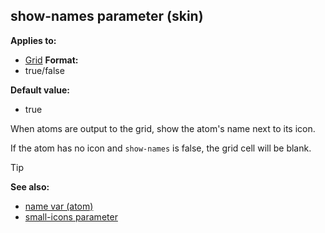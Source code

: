 ## show-names parameter (skin)

<!-- -->
**Applies to:**
+   [Grid](/ref/skin/control/grid.md) <!-- -->
**Format:**
+   true/false
<!-- -->
**Default value:**
+   true


When atoms are output to the grid, show the atom\'s name next
to its icon. 

If the atom has no icon and `show-names` is false,
the grid cell will be blank.

> [!TIP] 
> **See also:**
> +   [name var (atom)](/ref/atom/var/name.md) 
> +   [small-icons parameter](/ref/skin/param/small-icons.md) 